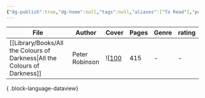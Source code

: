 ```yaml
---
{"dg-publish":true,"dg-home":null,"tags":null,"aliases":["To Read"],"permalink":"/library/books/01-to-read/","dgPassFrontmatter":true,"updated":"2025-01-15T13:44:18.711+05:30"}
---
```


| File                                                                          | Author         | Cover                                                                                                                    | Pages | Genre | rating |
| ----------------------------------------------------------------------------- | -------------- | ------------------------------------------------------------------------------------------------------------------------ | ----- | ----- | ------ |
| [[Library/Books/All the Colours of Darkness\|All the Colours of Darkness]] | Peter Robinson | ![[100](http://books.google.com/books/content?id=2pCx1QS6wQ8C&printsec=frontcover&img=1&zoom=1&edge=curl&source=gbs_api) | 415   | \-    | \-     |

{ .block-language-dataview}
